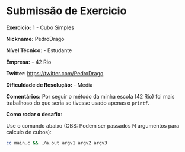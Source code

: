 # Submissão de Exercicio

**Exercicio:** 1 - Cubo Simples

**Nickname:** PedroDrago

**Nível Técnico:** - Estudante

**Empresa:** - 42 Rio

**Twitter**: https://twitter.com/PedroDrago

**Dificuldade de Resolução:** - Média

**Comentários:** Por seguir o método da minha escola (42 Rio) foi mais trabalhoso do que seria se tivesse usado apenas o `printf`.

**Como rodar o desafio**: 

Use o comando abaixo (OBS: Podem ser passados N argumentos para calculo de cubos): 
```bash
cc main.c && ./a.out argv1 argv2 argv3
```
